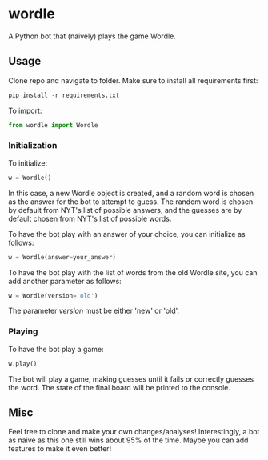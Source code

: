 # wordle
A Python bot that (naively) plays the game Wordle.


## Usage
Clone repo and navigate to folder. Make sure to install all requirements first:
```python
pip install -r requirements.txt
```
To import:
```python
from wordle import Wordle
```

### Initialization
To initialize:
```python
w = Wordle()
```
In this case, a new Wordle object is created, and a random word is chosen as the answer for the bot to attempt to guess. The random word is chosen by default from NYT's list of possible answers, and the guesses are by default chosen from NYT's list of possible words.

To have the bot play with an answer of your choice, you can initialize as follows:
```python
w = Wordle(answer=your_answer)
```

To have the bot play with the list of words from the old Wordle site, you can add another parameter as follows:
```python
w = Wordle(version='old')
```
The parameter *version* must be either 'new' or 'old'.

### Playing
To have the bot play a game:
```python
w.play()
```
The bot will play a game, making guesses until it fails or correctly guesses the word. The state of the final board will be printed to the console.

## Misc
Feel free to clone and make your own changes/analyses! Interestingly, a bot as naive as this one still wins about 95% of the time. Maybe you can add features to make it even better!
